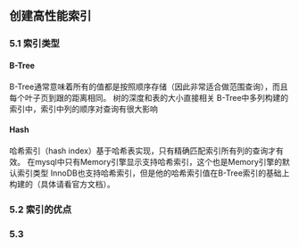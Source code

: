 ##  创建高性能索引
### 5.1 索引类型
#### B-Tree
B-Tree通常意味着所有的值都是按照顺序存储（因此非常适合做范围查询），而且每个叶子页到跟的距离相同。
树的深度和表的大小直接相关
B-Tree中多列构建的索引中，索引中列的顺序对查询有很大影响
#### Hash
哈希索引（hash index）基于哈希表实现，只有精确匹配索引所有列的查询才有效。
在mysql中只有Memory引擎显示支持哈希索引，这个也是Memory引擎的默认索引类型
InnoDB也支持哈希索引，但是他的哈希索引值在B-Tree索引的基础上构建的（具体请看官方文档）。

### 5.2 索引的优点

### 5.3
